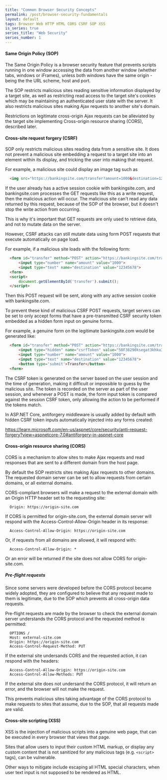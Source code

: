 ```yaml
---
title: "Common Browser Security Concepts"
permalink: /post/browser-security-fundamentals
layout: default
tags: Browser Web HTTP HTML CORS CSRF SOP XSS
is_series: true
series_title: "Web Security"
series_number: 1
---
```


#### Same Origin Policy (SOP)

The Same Origin Policy is a browser security feature that prevents scripts running in one window accessing the data from another window (whether tabs, windows or iFrames), unless both windows have the same origin - being the the URL scheme, host and port.

The SOP restricts malicious sites reading sensitive information displayed by a target site, as well as restricting read access to the target site's cookies which may be maintaining an authenticated user state with the server. It also restricts malicious sites making Ajax requests to another site's domain. 

Restrictions on legitimate cross-origin Ajax requests can be alleviated by the target site implementing Cross-origin resource sharing (CORS), described later.


#### Cross-site request forgery (CSRF)

SOP only restricts malicious sites reading data from a sensitive site. It does not prevent a malicious site embedding a request to a target site into an element within its display, and tricking the user into making that request. 

For example, a malicious site could display an image tag such as

``` html
  <img src="https://bankingsite.com/transfer?amount=1000&destination=12345678"/>
```

If the user already has a active session cookie with bankingsite.com, and bankingsite.com processes the GET requests like this as a write request, then the malicious action will occur. The malicious site can't read any data returned by this request, because of the SOP of the browser, but it doesn't stop the write action from occurring.

This is why it's important that GET requests are only used to retrieve data, and not to mutate data on the server.

However, CSRF attacks can still mutate data using form POST requests that execute automatically on page load.

For example, if a malicious site loads with the following form:

``` html
  <form id="transfer" method="POST" action="https://bankingsite.com/transfer">
      <input type="number" name="amount" value="1000">
      <input type="text" name="destination" value="12345678">
  <form>
  <script>
      document.getElementById('transfer').submit();
  </script>
```

Then this POST request will be sent, along with any active session cookie with bankingsite.com. 

To prevent these kind of malicious CSRF POST requests, target servers can be set to only accept forms that have a pre-transmitted CSRF security token embedded as a hidden form input on genuine forms.

For example, a genuine form on the legitimate bankingsite.com would be generated like:

``` html
  <form id="transfer" method="POST" action="https://bankingsite.com/transfer">
      <input type="hidden" name="csrfToken" value="50F38290ksegat3khku3a98235">
      <input type="number" name="amount" value="1000">
      <input type="text" name="destination" value="12345678">
      <button type='submit'>Transfer</button>
  <form>
```
The CSRF token is generated on the server based on the user session and the time of generation, making it difficult or impossible to guess by the malicious site. The token is recorded on the server as part of the user session, and whenever a POST is made, the form input token is compared against the session CSRF token, only allowing the action to be performed if the tokens match.

In ASP.NET Core, antiforgery middleware is usually added by default with hidden CSRF token inputs automatically injected into any forms created:

https://learn.microsoft.com/en-us/aspnet/core/security/anti-request-forgery?view=aspnetcore-7.0#antiforgery-in-aspnet-core

#### Cross-origin resource sharing (CORS)

CORS is a mechanism to allow sites to make Ajax requests and read responses that are sent to a different domain from the host page.

By default the SOP restricts sites making Ajax requests to other domains. The requested domain server can be set to allow requests from certain domains, or all external domains.

CORS-compliant browsers will make a request to the external domain with an Origin HTTP header set to the requesting site:

``` 
  Origin: https://origin-site.com
```

If CORS is permitted for origin-site.com, the external domain server will respond with the Access-Control-Allow-Origin header in its response:

``` 
  Access-Control-Allow-Origin: https://origin-site.com
```

Or, if requests from all domains are allowed, it will respond with:

``` 
  Access-Control-Allow-Origin: *
```

Or an error will be returned if the site does not allow CORS for origin-site.com.

##### Pre-flight requests

Since some servers were developed before the CORS protocol became widely adopted, they are configured to believe that any request made to them is legitimate, due to the SOP which prevents all cross-origin data requests.

Pre-flight requests are made by the browser to check the external domain server understands the CORS protocol and the requested method is permitted:

``` 
  OPTIONS /
  Host: external-site.com
  Origin: https://origin-site.com
  Access-Control-Request-Method: PUT
```

If the external site undersands CORS and the requested action, it can respond with the headers:

```
  Access-Control-Allow-Origin: https://origin-site.com
  Access-Control-Allow-Methods: PUT
```
If the external site does not undersand the CORS protocol, it will return an error, and the browser will not make the request.

This prevents malicious sites taking advantage of the CORS protocol to make requests to sites that assume, due to the SOP, that all requests made are valid.

#### Cross-site scripting (XSS)

XSS is the injection of malicious scripts into a genuine web page, that can be executed in every browser that views that page. 

Sites that allow users to input their custom HTML markup, or display any custom content that is not sanitized for any malicious tags (e.g. `<script>` tags), can be vulnerable. 

Other ways to mitigate include escaping all HTML special characters, when user text input is not supposed to be rendered as HTML.
